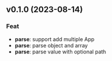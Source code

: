 ## v0.1.0 (2023-08-14)

### Feat

- **parse**: support add multiple App
- **parse**: parse object and array
- **parse**: parse value with optional path
